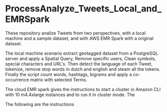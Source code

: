 # ProcessAnalyze_Tweets_Local_and_EMRSpark

These repository analize Tweets from two perspectives, with a local machine and a sample dataset, and with AWS EMR Spark with a original dataset.

The local machine scenario extract geotagged dataset from a PostgreSQL server and apply a Spatial Query, Remove specific users, Clean symbols, special characters and URL's. Then detect the language of each Tweet, tokenize, remove stop words in dutch and english and steam all the tokens. Finally the script count words, hashtags, bigrams and apply a co-occurrence matrix with selected Terms.

The cloud EMR spark gives the instructions to start a cluster in Amazon CLI with 10 m4.4xlarge instances and to run it in cluster mode. The 




The following are the instructions
